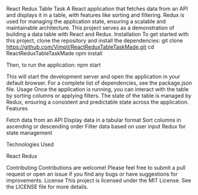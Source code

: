 React Redux Table Task
A React application that fetches data from an API and displays it in a table, with features like sorting and filtering. Redux is used for managing the application state, ensuring a scalable and maintainable architecture. This project serves as a demonstration of building a data table with React and Redux.
Installation
To get started with this project, clone the repository and install the dependencies:
git clone https://github.com/Vimpil/ReactReduxTableTaskMade.git
cd ReactReduxTableTaskMade
npm install

Then, to run the application:
npm start

This will start the development server and open the application in your default browser.
For a complete list of dependencies, see the package.json file.
Usage
Once the application is running, you can interact with the table by sorting columns or applying filters. The state of the table is managed by Redux, ensuring a consistent and predictable state across the application.
Features

Fetch data from an API
Display data in a tabular format
Sort columns in ascending or descending order
Filter data based on user input
Redux for state management

Technologies Used

React
Redux

Contributing
Contributions are welcome! Please feel free to submit a pull request or open an issue if you find any bugs or have suggestions for improvements.
License
This project is licensed under the MIT License. See the LICENSE file for more details.
